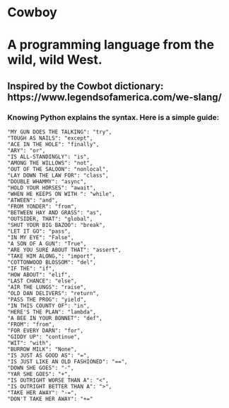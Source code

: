 # Cowboy
<h1>A programming language from the wild, wild West.</h1>

<h2>Inspired by the Cowbot dictionary: https://www.legendsofamerica.com/we-slang/</h2>

<h3>Knowing Python explains the syntax. Here is a simple guide:</h3> 

    "MY GUN DOES THE TALKING": "try",
    "TOUGH AS NAILS": "except",
    "ACE IN THE HOLE": "finally",
    "ARY": "or",
    "IS ALL-STANDINGLY": "is",
    "AMONG THE WILLOWS": "not",
    "OUT OF THE SALOON": "nonlocal",
    "LAY DOWN THE LAW FOR": "class",
    "DOUBLE WHAMMY": "async",
    "HOLD YOUR HORSES": "await",
    "WHEN HE KEEPS ON WITH ": "while",
    "ATWEEN": "and",
    "FROM YONDER": "from",  
    "BETWEEN HAY AND GRASS": "as",
    "OUTSIDER, THAT": "global",
    "SHUT YOUR BIG BAZOO": "break",
    "LET IT GO": "pass",
    "IN MY EYE": "False",
    "A SON OF A GUN": "True",
    "ARE YOU SURE ABOUT THAT": "assert",
    "TAKE HIM ALONG,": "import",
    "COTTONWOOD BLOSSOM": "del",
    "IF THE": "if",
    "HOW ABOUT": "elif",
    "LAST CHANCE": "else",
    "AIR THE LUNGS": "raise",
    "OLD DAN DELIVERS": "return",
    "PASS THE PROG": "yield",
    "IN THIS COUNTY OF": "in",
    "HERE'S THE PLAN": "lambda",
    "A BEE IN YOUR BONNET": "def",
    "FROM": "from",
    "FOR EVERY DARN": "for",
    "GIDDY UP": "continue",
    "WIT": "with",
    "BURROW MILK": "None",
    "IS JUST AS GOOD AS": "=",
    "IS JUST LIKE AN OLD FASHIONED": "==",
    "DOWN SHE GOES": "-",
    "YAR SHE GOES": "+",
    "IS OUTRIGHT WORSE THAN A": "<",
    "IS OUTRIGHT BETTER THAN A": ">",
    "TAKE HER AWAY": "-=",
    "DON'T TAKE HER AWAY": "+="
